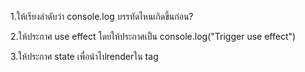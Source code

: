 1.ให้เรียงลำดับว่า console.log บรรทัดไหนเกิดขึ้นก่อน?

2.ให้ประกาศ use effect โดยให้ประกาศเป็น console.log("Trigger use effect")

3.ให้ประกาศ state เพื่อนำไปrenderใน tag <p>
